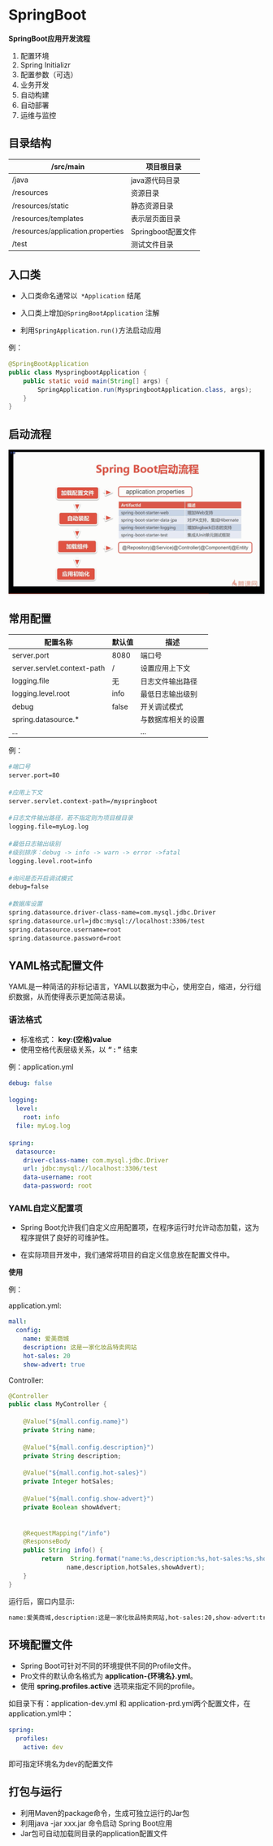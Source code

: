 # SpringBoot

**SpringBoot应用开发流程**

1. 配置环境
2. Spring Initializr
3. 配置参数（可选）
4. 业务开发
5. 自动构建
6. 自动部署
7. 运维与监控





## 目录结构

| /src/main                         | 项目根目录         |
| --------------------------------- | ------------------ |
| /java                             | java源代码目录     |
| /resources                        | 资源目录           |
| /resources/static                 | 静态资源目录       |
| /resources/templates              | 表示层页面目录     |
| /resources/application.properties | Springboot配置文件 |
| /test                             | 测试文件目录       |



## 入口类

- 入口类命名通常以` *Application` 结尾
- 入口类上增加`@SpringBootApplication` 注解

- 利用`SpringApplication.run()`方法启动应用

例：

```java
@SpringBootApplication
public class MyspringbootApplication {
    public static void main(String[] args) {
   		SpringApplication.run(MyspringbootApplication.class, args);
    }
}
```



## 启动流程

![SpringBoot启动流程](.\SpringBoot启动流程.png)





## 常用配置

| 配置名称                    | 默认值 | 描述               |
| --------------------------- | ------ | ------------------ |
| server.port                 | 8080   | 端口号             |
| server.servlet.context-path | /      | 设置应用上下文     |
| logging.file                | 无     | 日志文件输出路径   |
| logging.level.root          | info   | 最低日志输出级别   |
| debug                       | false  | 开关调试模式       |
| spring.datasource.*         |        | 与数据库相关的设置 |
| ...                         |        | ...                |



例：

```dockerfile
#端口号
server.port=80

#应用上下文
server.servlet.context-path=/myspringboot

#日志文件输出路径，若不指定则为项目根目录
logging.file=myLog.log

#最低日志输出级别
#级别排序：debug -> info -> warn -> error ->fatal
logging.level.root=info

#询问是否开启调试模式
debug=false

#数据库设置
spring.datasource.driver-class-name=com.mysql.jdbc.Driver
spring.datasource.url=jdbc:mysql://localhost:3306/test
spring.datasource.username=root
spring.datasource.password=root
```



## YAML格式配置文件

YAML是一种简洁的非标记语言，YAML以数据为中心，使用空白，缩进，分行组织数据，从而使得表示更加简洁易读。



### **语法格式**

- 标准格式： **key:(空格)value**
- 使用空格代表层级关系，以 **“ : ”** 结束



例：application.yml

```yaml
debug: false

logging:
  level:
    root: info
  file: myLog.log

spring:
  datasource:
    driver-class-name: com.mysql.jdbc.Driver
    url: jdbc:mysql://localhost:3306/test
    data-username: root
    data-password: root
```



### YAML自定义配置项

- Spring Boot允许我们自定义应用配置项，在程序运行时允许动态加载，这为程序提供了良好的可维护性。

- 在实际项目开发中，我们通常将项目的自定义信息放在配置文件中。

  

**使用**

例：

application.yml:

```yaml
mall:
  config:
    name: 爱美商城
    description: 这是一家化妆品特卖网站
    hot-sales: 20
    show-advert: true
```

Controller:

```java
@Controller
public class MyController {
    
    @Value("${mall.config.name}")
    private String name;
    
    @Value("${mall.config.description}")
    private String description;
    
    @Value("${mall.config.hot-sales}")
    private Integer hotSales;
    
    @Value("${mall.config.show-advert}")
    private Boolean showAdvert;


    @RequestMapping("/info")
    @ResponseBody
    public String info() {
         return  String.format("name:%s,description:%s,hot-sales:%s,show-advert:%s",
                name,description,hotSales,showAdvert);
    }
}
```

运行后，窗口内显示:

```html
name:爱美商城,description:这是一家化妆品特卖网站,hot-sales:20,show-advert:true
```



## 环境配置文件

- Spring Boot可针对不同的环境提供不同的Profile文件。
- Pro文件的默认命名格式为 **application-{环境名}.yml**。
- 使用 **spring.profiles.active** 选项来指定不同的profile。



如目录下有：application-dev.yml  和  application-prd.yml两个配置文件，在application.yml中：

```yaml
spring:
  profiles:
    active: dev
```

即可指定环境名为dev的配置文件



## 打包与运行

- 利用Maven的package命令，生成可独立运行的Jar包
- 利用java -jar xxx.jar 命令启动 Spring Boot应用
- Jar包可自动加载同目录的application配置文件